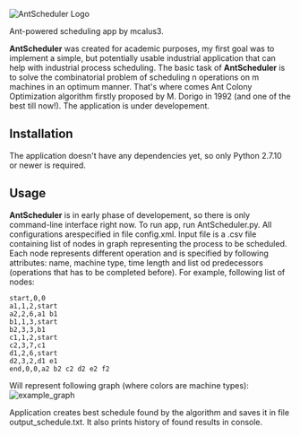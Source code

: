 ![AntScheduler Logo](https://github.com/mcalus3/AntScheduler/blob/master/AntScheduler_logo.png)

Ant-powered scheduling app by mcalus3.

**AntScheduler** was created for academic purposes, my first goal was to implement a simple, but potentially usable industrial application that can help with industrial process scheduling. The basic task of **AntScheduler** is to solve the combinatorial problem of scheduling n operations on m machines in an optimum manner. That's where comes Ant Colony Optimization algorithm firstly proposed by M. Dorigo in 1992 (and one of the best till now!). The application is under developement.

## Installation

The application doesn't have any dependencies yet, so only Python 2.7.10 or newer is required.

## Usage

**AntScheduler** is in early phase of developement, so there is only command-line interface right now.  To run app, run AntScheduler.py. All configurations arespecified in file config.xml. Input file is a .csv file containing list of nodes in graph representing the process to be scheduled. Each node represents different operation and is specified by following attributes: name, machine type, time length and list od predecessors (operations that has to be completed before). For example, following list of nodes:
```erb
start,0,0
a1,1,2,start
a2,2,6,a1 b1
b1,1,3,start
b2,3,3,b1
c1,1,2,start
c2,3,7,c1
d1,2,6,start
d2,3,2,d1 e1
end,0,0,a2 b2 c2 d2 e2 f2
```
Will represent following graph (where colors are machine types):
![example_graph](https://github.com/mcalus3/AntScheduler/blob/master/example_graph.png)

Application creates best schedule found by the algorithm and saves it in file output_schedule.txt. It also prints history of found results in console.
